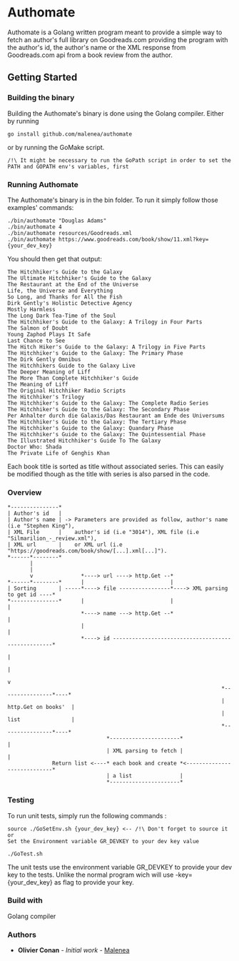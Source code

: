 # Authomate

Authomate is a Golang written program meant to provide a simple way to fetch an author's full library on Goodreads.com providing the program with the author's id, the author's name or the XML response from Goodreads.com api from a book review from the author.

## Getting Started

### Building the binary

Building the Authomate's binary is done using the Golang compiler. Either by running

```
go install github.com/malenea/authomate
```

or by running the GoMake script.

```
/!\ It might be necessary to run the GoPath script in order to set the PATH and GOPATH env's variables, first
```

### Running Authomate

The Authomate's binary is in the bin folder.
To run it simply follow those examples' commands:

```
./bin/authomate "Douglas Adams"
./bin/authomate 4
./bin/authomate resources/Goodreads.xml
./bin/authomate https://www.goodreads.com/book/show/11.xml?key={your_dev_key}
```

You should then get that output:

```
The Hitchhiker's Guide to the Galaxy
The Ultimate Hitchhiker's Guide to the Galaxy
The Restaurant at the End of the Universe
Life, the Universe and Everything
So Long, and Thanks for All the Fish
Dirk Gently's Holistic Detective Agency
Mostly Harmless
The Long Dark Tea-Time of the Soul
The Hitchhiker's Guide to the Galaxy: A Trilogy in Four Parts
The Salmon of Doubt
Young Zaphod Plays It Safe
Last Chance to See
The Hitch Hiker's Guide to the Galaxy: A Trilogy in Five Parts
The Hitchhiker's Guide to the Galaxy: The Primary Phase
The Dirk Gently Omnibus
The Hitchhikers Guide to the Galaxy Live
The Deeper Meaning of Liff
The More Than Complete Hitchhiker's Guide
The Meaning of Liff
The Original Hitchhiker Radio Scripts
The Hitchhiker's Trilogy
The Hitchhiker's Guide to the Galaxy: The Complete Radio Series
The Hitchhiker's Guide to the Galaxy: The Secondary Phase
Per Anhalter durch die Galaxis/Das Restaurant am Ende des Universums
The Hitchhiker's Guide to the Galaxy: The Tertiary Phase
The Hitchhiker's Guide to the Galaxy: Quandary Phase
The Hitchhiker's Guide to the Galaxy: The Quintessential Phase
The Illustrated Hitchhiker's Guide To The Galaxy
Doctor Who: Shada
The Private Life of Genghis Khan
```

Each book title is sorted as title without associated series. This can easily be modified though as the title with series is also parsed in the code.

### Overview

```
*---------------*
| Author's id   |
| Author's name | -> Parameters are provided as follow, author's name (i.e "Stephen King"),
| XML File      |    author's id (i.e "3014"), XML file (i.e "Silmarilion_-_review.xml"),
| XML url       |    or XML url (i.e "https://goodreads.com/book/show/[...].xml[...]").
*------*--------*
       |
       |
       v               *----> url ----> http.Get --*
*------*--------*      |                           |
| Sorting       | -----*----> file ----------------*----> XML parsing to get id ----* 
*---------------*      |                           |                                |
                       *----> name ---> http.Get --*                                |
                       |                                                            |
                       *----> id ---------------------------------------------------*
                                                                                    |
                                                                                    |
                                                                                    v
                                                                   *----------------*----*
                                                                   | http.Get on books'  |
                                                                   | list                |
                                                                   *----------------*----*
                               *----------------------*                             |
                               | XML parsing to fetch |                             |
              Return list <----* each book and create *<----------------------------*
                               | a list               |
                               *----------------------*
```

### Testing

To run unit tests, simply run the following commands :

```
source ./GoSetEnv.sh {your_dev_key} <-- /!\ Don't forget to source it
or
Set the Environment variable GR_DEVKEY to your dev key value

./GoTest.sh
```

The unit tests use the environment variable GR_DEVKEY to provide your dev key to the tests. Unlike the normal program wich will use -key={your_dev_key} as flag to provide your key.

### Build with

Golang compiler

### Authors

* **Olivier Conan** - *Initial work* - [Malenea](https://github.com/Malenea)